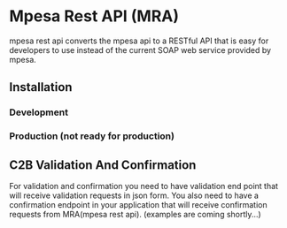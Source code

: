 # Mpesa Rest API (MRA)
mpesa rest api converts the mpesa api to a RESTful API that is easy for developers to use instead of the current SOAP web service provided by mpesa.


## Installation

### Development

### Production (not ready for production)

## C2B Validation And Confirmation

For validation and confirmation you need to have validation end point that will receive validation requests in json form. 
You also need to have a confirmation endpoint in your application that will receive confirmation requests from MRA(mpesa rest api).
(examples are coming shortly...)